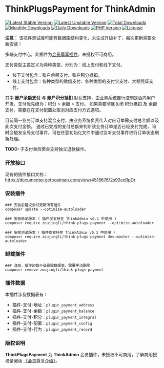 # ThinkPlugsPayment for ThinkAdmin

[![Latest Stable Version](https://poser.pugx.org/zoujingli/think-plugs-payment/v/stable)](https://packagist.org/packages/zoujingli/think-plugs-payment)
[![Latest Unstable Version](https://poser.pugx.org/zoujingli/think-plugs-payment/v/unstable)](https://packagist.org/packages/zoujingli/think-plugs-payment)
[![Total Downloads](https://poser.pugx.org/zoujingli/think-plugs-payment/downloads)](https://packagist.org/packages/zoujingli/think-plugs-payment)
[![Monthly Downloads](https://poser.pugx.org/zoujingli/think-plugs-payment/d/monthly)](https://packagist.org/packages/zoujingli/think-plugs-payment)
[![Daily Downloads](https://poser.pugx.org/zoujingli/think-plugs-payment/d/daily)](https://packagist.org/packages/zoujingli/think-plugs-payment)
[![PHP Version](https://doc.thinkadmin.top/static/icon/php-7.1.svg)](https://thinkadmin.top)
[![License](https://doc.thinkadmin.top/static/icon/license-vip.svg)](https://thinkadmin.top/vip-introduce)

**注意：** 该插件测试版可能有数据库结构变化，未生成升级补丁，每次更新需要全新安装！

多端支付中心，此插件为[会员尊享插件](https://thinkadmin.top/vip-introduce)，未授权不可商用。

支付类型主要定义为两种类型，分别为：线上支付和线下支付。

* 线下支付包含：账户余额支付、账户积分抵扣。
* 线上支付包含：各种类型的微信支付、各种类型的支付宝支付、大额凭证支付。

其中 **账户余额支付** 与 **账户积分抵扣** 默认支持，由业务系统自行控制是否向用户开发，支付优先级为：积分 > 余额 > 支付。
如果需要彻底关闭 积分抵扣 及 余额支付，需要在在支付配置处取消对应支付方式选项。

目前同一业务订单支持混合支付，由业务系统负责传入对应订单需支付总金额以及此次支付金额。
通过已完成的支付总额来判断该业务订单是否已经支付完成，同时会触发全局支付事件，可在任意初始化文件中通过监听支付事件进行订单状态刷新处理。

**TODO:** 子支付单后面会支持独立退款操作。

### 开放接口

现有的插件接口文档：
https://documenter.getpostman.com/view/4518676/2s93eeRpDr

### 安装插件

```shell
### 安装前建议尝试更新所有组件
composer update --optimize-autoloader

### 安装稳定版本 ( 插件仅支持在 ThinkAdmin v6.1 中使用 )
composer require zoujingli/think-plugs-payment --optimize-autoloader

### 安装测试版本（ 插件仅支持在 ThinkAdmin v6.1 中使用 ）
composer require zoujingli/think-plugs-payment dev-master --optimize-autoloader
```

### 卸载插件

```shell
### 注意，插件卸载不会删除数据表，需要手动删除
composer remove zoujingli/think-plugs-payment
```

### 插件数据

本插件涉及数据表有：

* 插件-支付-地址：`plugin_payment_address`
* 插件-支付-余额：`plugin_payment_balance`
* 插件-支付-积分：`plugin_payment_integral`
* 插件-支付-配置：`plugin_payment_config`
* 插件-支付-行为：`plugin_payment_record`

### 版权说明

**ThinkPlugsPayment** 为 **ThinkAdmin** 会员插件，未授权不可商用，了解商用授权请阅读 [《会员尊享介绍》](https://thinkadmin.top/vip-introduce)。